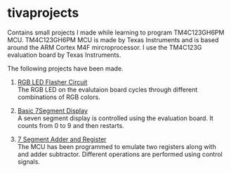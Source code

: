 # tivaprojects
Contains small projects I made while learning to program TM4C123GH6PM MCU. TM4C123GH6PM MCU is made by Texas Instruments and is based around the ARM Cortex M4F mircroprocessor. I use the TM4C123G evaluation board by Texas Instruments.

The following projects have been made.

1. [RGB LED Flasher Circuit](https://github.com/M-Ahmad45/tivaprojects/tree/main/led%20flasher)  
The RGB LED on the evalutaion board cycles through different combinations of RGB colors.

2. [Basic 7Segment Display](https://github.com/M-Ahmad45/tivaprojects/tree/main/7segment%20basic)  
A seven segment display is controlled using the evaluation board. It counts from 0 to 9 and then restarts.

3. [7 Segment Adder and Register](https://github.com/M-Ahmad45/tivaprojects/tree/main/7segment%20controller%20with%20adder%20register)  
The MCU has been programmed to emulate two registers along with and adder subtractor. Different operations are performed using control signals.
